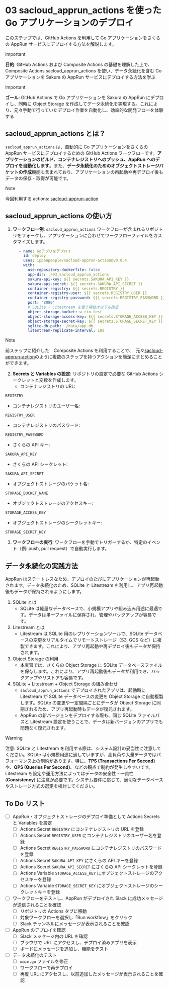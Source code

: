 # 03 sacloud_apprun_actions を使った Go アプリケーションのデプロイ
このステップでは、GitHub Actions を利用して Go アプリケーションをさくらの AppRun サービスにデプロイする方法を解説します。

> [!IMPORTANT]
> **目的**: GitHub Actions および Composite Actions の基礎を理解した上で、Composite Actions sacloud_apprun_actions を使い、データ永続化を含む Go アプリケーションを Sakura の AppRun サービスにデプロイする方法を学ぶ

> [!IMPORTANT]
> **ゴール**: GitHub Actions で Go アプリケーションを Sakura の AppRun にデプロイし、同時に Object Storage を作成してデータ永続化を実現する。これにより、元々手動で行っていたデプロイ作業を自動化し、効率的な開発フローを体験する

## sacloud_apprun_actions とは？
`sacloud_apprun_actions` は、自動的に Go アプリケーションをさくらの AppRun サービスにデプロイするための GitHub Actions ワークフローです。**アプリケーションのビルド、コンテナレジストリへのプッシュ、AppRun へのデプロイを自動化します**。また、**データ永続化のためのオブジェクトストレージバケットの作成**機能も含まれており、アプリケーションの再起動や再デプロイ後もデータの保存・取得が可能です。

>[!NOTE]
> 今回利用する actions: [sacloud-apprun-action](https://github.com/ippanpeople/sacloud-apprun-action/blob/master/action.yaml)

## sacloud_apprun_actions の使い方
1. **ワークフロー例**: `sacloud_apprun_actions` ワークフローが含まれるリポジトリをフォークし、アプリケーションに合わせてワークフローファイルをカスタマイズします。
````yaml
      - name: Goアプリをデプロイ
        id: deploy
        uses: ippanpeople/sacloud-apprun-action@v0.0.4
        with:
          use-repository-dockerfile: false
          app-dir: ./03_sacloud_apprun_actions
          sakura-api-key: ${{ secrets.SAKURA_API_KEY }}
          sakura-api-secret: ${{ secrets.SAKURA_API_SECRET }}
          container-registry: ${{ secrets.REGISTRY }}
          container-registry-user: ${{ secrets.REGISTRY_USER }}
          container-registry-password: ${{ secrets.REGISTRY_PASSWORD }}
          port: '8080'
          # SQLite + Litestream を使う場合は以下も指定
          object-storage-bucket: w-rin-test
          object-storage-access-key: ${{ secrets.STORAGE_ACCESS_KEY }}
          object-storage-secret-key: ${{ secrets.STORAGE_SECRET_KEY }}
          sqlite-db-path: ./data/app.db
          litestream-replicate-interval: 10s
````

> [!NOTE]
> 前ステップに紹介した　Composite Actions を利用することで、　元々[sacloud-apprun-action](https://github.com/ippanpeople/sacloud-apprun-action/blob/master/action.yaml)のように複数のステップを持つアクションを簡潔にまとめることができます。

2. **Secrets と Variables の設定**: リポジトリの設定で必要な GitHub Actions シークレットと変数を作成します。
   - コンテナレジストリの URL:
````
REGISTRY
````
   - コンテナレジストリのユーザー名:
````
REGISTRY_USER
````
   - コンテナレジストリのパスワード:
````
REGISTRY_PASSWORD
````
   - さくらの API キー:
````
SAKURA_API_KEY
````
   - さくらの API シークレット:
````
SAKURA_API_SECRET
````
   - オブジェクトストレージのバケット名:
````
STORAGE_BUCKET_NAME
````
   - オブジェクトストレージのアクセスキー:
````
STORAGE_ACCESS_KEY
````
   - オブジェクトストレージのシークレットキー:
````
STORAGE_SECRET_KEY
````
3. **ワークフローの実行**: ワークフローを手動でトリガーするか、特定のイベント（例: push, pull request）で自動実行します。

## データ永続化の実践方法
AppRun はステートレスなため、デプロイのたびにアプリケーションが再起動されます。データ永続化のため、SQLite と Litestream を利用し、アプリ再起動後もデータが保持されるようにします。
1. SQLite とは
   - SQLite は軽量なデータベースで、小規模アプリや組み込み用途に最適です。データは単一ファイルに保存され、管理やバックアップが容易です。
2. Litestream とは
   - Litestream は SQLite 用のレプリケーションツールで、SQLite データベースの変更をリアルタイムでリモートストレージ（S3, GCS など）に複製できます。これにより、アプリ再起動や再デプロイ後もデータが保持されます。
3. Object Storage の利用
   - 本実習では、さくらの Object Storage に SQLite データベースファイルを保存します。これにより、アプリ再起動後もデータが利用でき、バックアップやリストアも容易です。
4. SQLite + Litestream + Object Storage の組み合わせ
   - `sacloud_apprun_actions` でデプロイされたアプリは、起動時に Litestream が SQLite データベースの変更を Object Storage に自動複製します。SQLite の変更や一定間隔ごとにデータが Object Storage に同期されるため、アプリ再起動時もデータが復元されます。
   - AppRun の新バージョンをデプロイする際も、同じ SQLite ファイルパスと Litestream 設定を使うことで、データは新バージョンのアプリでも問題なく復元されます。

> [!WARNING]
> 注意: SQLite と Litestream を利用する際は、システム設計の妥当性に注意してください。SQLite は小規模用途に適していますが、高負荷や大量データではパフォーマンス上の制約があります。特に、**TPS (Transactions Per Second)** や、**QPS (Queries Per Second)**、などの観点で制約が発生しやすいです。Litestream も設定や運用方法によってはデータの安全性・一貫性 (**Consistency**) に注意が必要です。システム要件に応じて、適切なデータベースやストレージ方式の選定を検討してください。

## To Do リスト
- [ ] AppRun・オブジェクトストレージのデプロイ準備として Actions Secrets と Variables を設定
    - [ ] Actions Secret `REGISTRY` にコンテナレジストリの URL を登録
    - [ ] Actions Secret `REGISTRY_USER` にコンテナレジストリのユーザー名を登録
    - [ ] Actions Secret `REGISTRY_PASSWORD` にコンテナレジストリのパスワードを登録
    - [ ] Actions Secret `SAKURA_API_KEY` にさくらの API キーを登録
    - [ ] Actions Secret `SAKURA_API_SECRET` にさくらの API シークレットを登録
    - [ ] Actions Variable `STORAGE_ACCESS_KEY` にオブジェクトストレージのアクセスキーを登録
    - [ ] Actions Variable `STORAGE_SECRET_KEY` にオブジェクトストレージのシークレットキーを登録
- [ ] ワークフローをテストし、AppRun がデプロイされ Slack に成功メッセージが送信されることを確認
    - [ ] リポジトリの Actions タブに移動
    - [ ] 対象ワークフローを選択し「Run workflow」をクリック
    - [ ] Slack チャンネルにメッセージが表示されることを確認
- [ ] AppRun のデプロイを確認
    - [ ] Slack メッセージ内の URL を確認
    - [ ] ブラウザで URL にアクセスし、デプロイ済みアプリを表示
    - [ ] ボードにメッセージを追加し、機能をテスト
- [ ] データ永続化のテスト
    - [ ] `main.go` ファイルを修正
    - [ ] ワークフローで再デプロイ
    - [ ] 再度 URL にアクセスし、以前追加したメッセージが表示されることを確認
